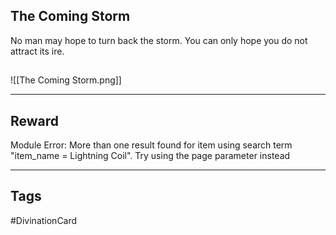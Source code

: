 ## The Coming Storm
No man may hope to turn back the storm. You can only hope you do not attract its ire.
## 
![[The Coming Storm.png]]

---
## Reward
Module Error: More than one result found for item using search term "item_name = Lightning Coil". Try using the page parameter instead

---
## Tags
#DivinationCard